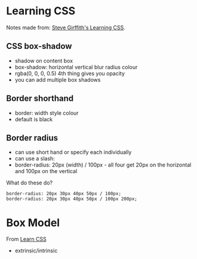 # Learning CSS

Notes made from: [Steve Girffith's Learning CSS](https://www.youtube.com/playlist?list=PLyuRouwmQCjl4wTSNbb8RTKZuyMhoIxBe).

## CSS box-shadow

- shadow on content box
- box-shadow: horizontal vertical blur radius colour
- rgba(0, 0, 0, 0.5) 4th thing gives you opacity
- you can add multiple box shadows

## Border shorthand

- border: width style colour
- default is black

## Border radius

- can use short hand or specify each individually
- can use a slash:
- border-radius: 20px (width) / 100px - all four get 20px on the horizontal and 100px on the vertical

What do these do?

```
border-radius: 20px 30px 40px 50px / 100px;
border-radius: 20px 30px 40px 50px / 100px 200px;
```

# Box Model

From [Learn CSS](https://web.dev/learn/css/box-model/)

- extrinsic/intrinsic
